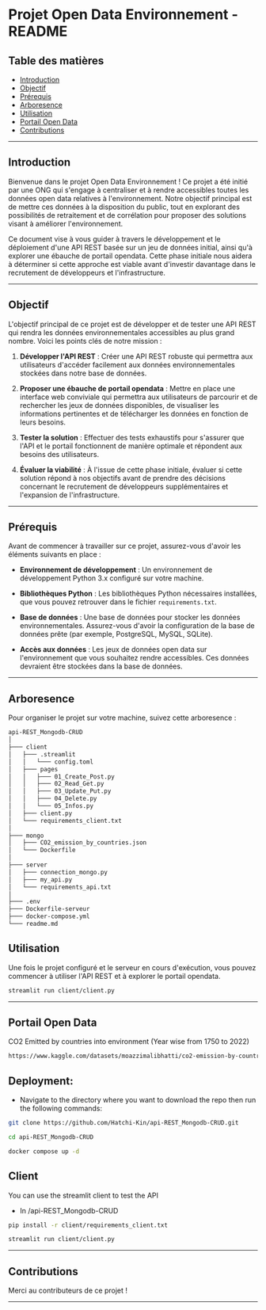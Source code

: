 # Projet Open Data Environnement - README

## Table des matières

- [Introduction](#introduction)
- [Objectif](#objectif)
- [Prérequis](#prérequis)
- [Arboresence](#Arboresence)
- [Utilisation](#utilisation)
- [Portail Open Data](#portail-open-data)
- [Contributions](#contributions)

---

## Introduction

Bienvenue dans le projet Open Data Environnement ! Ce projet a été initié par une ONG qui s'engage à centraliser et à rendre accessibles toutes les données open data relatives à l'environnement. Notre objectif principal est de mettre ces données à la disposition du public, tout en explorant des possibilités de retraitement et de corrélation pour proposer des solutions visant à améliorer l'environnement.

Ce document vise à vous guider à travers le développement et le déploiement d'une API REST basée sur un jeu de données initial, ainsi qu'à explorer une ébauche de portail opendata. Cette phase initiale nous aidera à déterminer si cette approche est viable avant d'investir davantage dans le recrutement de développeurs et l'infrastructure.

---

## Objectif

L'objectif principal de ce projet est de développer et de tester une API REST qui rendra les données environnementales accessibles au plus grand nombre. Voici les points clés de notre mission :

1. **Développer l'API REST** : Créer une API REST robuste qui permettra aux utilisateurs d'accéder facilement aux données environnementales stockées dans notre base de données.

2. **Proposer une ébauche de portail opendata** : Mettre en place une interface web conviviale qui permettra aux utilisateurs de parcourir et de rechercher les jeux de données disponibles, de visualiser les informations pertinentes et de télécharger les données en fonction de leurs besoins.

3. **Tester la solution** : Effectuer des tests exhaustifs pour s'assurer que l'API et le portail fonctionnent de manière optimale et répondent aux besoins des utilisateurs.

4. **Évaluer la viabilité** : À l'issue de cette phase initiale, évaluer si cette solution répond à nos objectifs avant de prendre des décisions concernant le recrutement de développeurs supplémentaires et l'expansion de l'infrastructure.

---

## Prérequis

Avant de commencer à travailler sur ce projet, assurez-vous d'avoir les éléments suivants en place :

- **Environnement de développement** : Un environnement de développement Python 3.x configuré sur votre machine.

- **Bibliothèques Python** : Les bibliothèques Python nécessaires installées, que vous pouvez retrouver dans le fichier `requirements.txt`.

- **Base de données** : Une base de données pour stocker les données environnementales. Assurez-vous d'avoir la configuration de la base de données prête (par exemple, PostgreSQL, MySQL, SQLite).

- **Accès aux données** : Les jeux de données open data sur l'environnement que vous souhaitez rendre accessibles. Ces données devraient être stockées dans la base de données.

---

## Arboresence

Pour organiser le projet sur votre machine, suivez cette arboresence :

```bash
api-REST_Mongodb-CRUD
│ 
├─── client 
│   ├─── .streamlit
│   │   └─── config.toml
│   ├─── pages
│   │   ├─── 01_Create_Post.py
│   │   ├─── 02_Read_Get.py
│   │   ├─── 03_Update_Put.py
│   │   ├─── 04_Delete.py
│   │   └─── 05_Infos.py
│   ├─── client.py
│   └─── requirements_client.txt
│ 
├─── mongo
│   ├─── CO2_emission_by_countries.json
│   └─── Dockerfile
│
├─── server
│   ├─── connection_mongo.py
│   ├─── my_api.py
│   └─── requirements_api.txt
│
├─── .env 
├─── Dockerfile-serveur
├─── docker-compose.yml
└─── readme.md
```

## Utilisation

Une fois le projet configuré et le serveur en cours d'exécution, vous pouvez commencer à utiliser l'API REST et à explorer le portail opendata.

   ```bash
   streamlit run client/client.py
   ```

---

## Portail Open Data

CO2 Emitted by countries into environment (Year wise from 1750 to 2022)
```bash
https://www.kaggle.com/datasets/moazzimalibhatti/co2-emission-by-countries-year-wise-17502022
```

## Deployment:
* Navigate to the directory where you want to download the repo then run the following commands:
```bash
git clone https://github.com/Hatchi-Kin/api-REST_Mongodb-CRUD.git
```
```bash
cd api-REST_Mongodb-CRUD
```
```bash
docker compose up -d
```
## Client
You can use the streamlit client to test the API
* In /api-REST_Mongodb-CRUD
```bash
pip install -r client/requirements_client.txt
```
```bash
streamlit run client/client.py
```   
---

## Contributions

Merci au contributeurs de ce projet ! 

---
